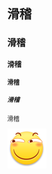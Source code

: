 # 滑稽
## 滑稽
### 滑稽
#### 滑稽
##### 滑稽
滑稽

![滑稽](https://github.com/patrick330602/huaji/blob/master/images/ParticleSmoke.png?raw=true)
